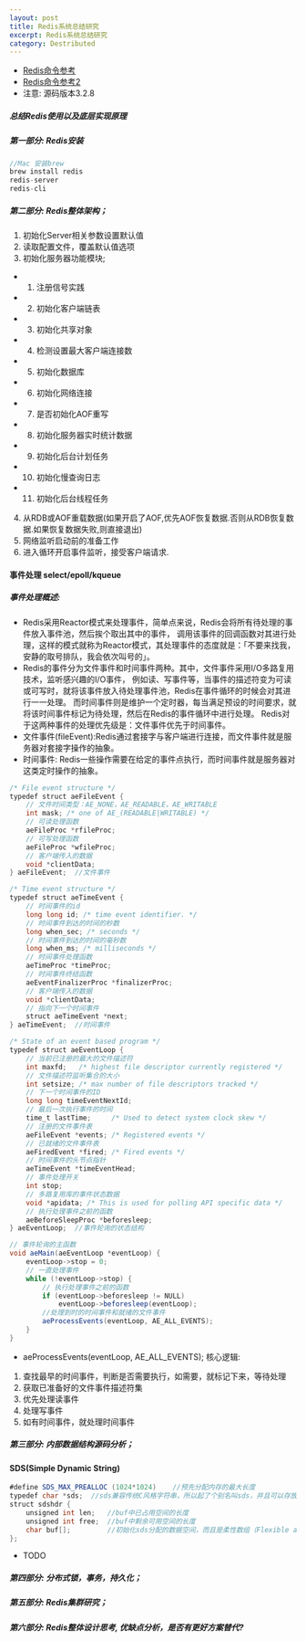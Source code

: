 ```yaml
---
layout: post
title: Redis系统总结研究
excerpt: Redis系统总结研究
category: Destributed
---
```


- [Redis命令参考](http://doc.redisfans.com/)
- [Redis命令参考2](http://redisdoc.com/)
- 注意: 源码版本3.2.8

##### 总结Redis使用以及底层实现原理

##### 第一部分: Redis安装

```js
//Mac 安装brew
brew install redis
redis-server
redis-cli
```

##### 第二部分: Redis整体架构；

1. 初始化Server相关参数设置默认值
2. 读取配置文件，覆盖默认值选项
3. 初始化服务器功能模块;
 - 1. 注册信号实践
 - 2. 初始化客户端链表
 - 3. 初始化共享对象
 - 4. 检测设置最大客户端连接数
 - 5. 初始化数据库
 - 6. 初始化网络连接
 - 7. 是否初始化AOF重写
 - 8. 初始化服务器实时统计数据
 - 9. 初始化后台计划任务
 - 10. 初始化慢查询日志
 - 11. 初始化后台线程任务
4. 从RDB或AOF重载数据(如果开启了AOF,优先AOF恢复数据.否则从RDB恢复数据.如果恢复数据失败,则直接退出)
5. 网络监听启动前的准备工作
6. 进入循环开启事件监听，接受客户端请求.

#### 事件处理 select/epoll/kqueue

##### 事件处理概述:

- Redis采用Reactor模式来处理事件，简单点来说，Redis会将所有待处理的事件放入事件池，然后挨个取出其中的事件，
调用该事件的回调函数对其进行处理，这样的模式就称为Reactor模式，其处理事件的态度就是：「不要来找我，安静的取号排队，我会依次叫号的」。
- Redis的事件分为文件事件和时间事件两种。其中，文件事件采用I/O多路复用技术，监听感兴趣的I/O事件，
例如读、写事件等，当事件的描述符变为可读或可写时，就将该事件放入待处理事件池，Redis在事件循环的时候会对其进行一一处理。
而时间事件则是维护一个定时器，每当满足预设的时间要求，就将该时间事件标记为待处理，然后在Redis的事件循环中进行处理。
Redis对于这两种事件的处理优先级是：文件事件优先于时间事件。
- 文件事件(fileEvent):Redis通过套接字与客户端进行连接，而文件事件就是服务器对套接字操作的抽象。
- 时间事件: Redis一些操作需要在给定的事件点执行，而时间事件就是服务器对这类定时操作的抽象。

```java
/* File event structure */
typedef struct aeFileEvent {
    // 文件时间类型：AE_NONE，AE_READABLE，AE_WRITABLE
    int mask; /* one of AE_(READABLE|WRITABLE) */
    // 可读处理函数
    aeFileProc *rfileProc;
    // 可写处理函数
    aeFileProc *wfileProc;
    // 客户端传入的数据
    void *clientData;
} aeFileEvent;  //文件事件
```

```java
/* Time event structure */
typedef struct aeTimeEvent {
    // 时间事件的id
    long long id; /* time event identifier. */
    // 时间事件到达的时间的秒数
    long when_sec; /* seconds */
    // 时间事件到达的时间的毫秒数
    long when_ms; /* milliseconds */
    // 时间事件处理函数
    aeTimeProc *timeProc;
    // 时间事件终结函数
    aeEventFinalizerProc *finalizerProc;
    // 客户端传入的数据
    void *clientData;
    // 指向下一个时间事件
    struct aeTimeEvent *next;
} aeTimeEvent;  //时间事件
```

```java
/* State of an event based program */
typedef struct aeEventLoop {
    // 当前已注册的最大的文件描述符
    int maxfd;   /* highest file descriptor currently registered */
    // 文件描述符监听集合的大小
    int setsize; /* max number of file descriptors tracked */
    // 下一个时间事件的ID
    long long timeEventNextId;
    // 最后一次执行事件的时间
    time_t lastTime;     /* Used to detect system clock skew */
    // 注册的文件事件表
    aeFileEvent *events; /* Registered events */
    // 已就绪的文件事件表
    aeFiredEvent *fired; /* Fired events */
    // 时间事件的头节点指针
    aeTimeEvent *timeEventHead;
    // 事件处理开关
    int stop;
    // 多路复用库的事件状态数据
    void *apidata; /* This is used for polling API specific data */
    // 执行处理事件之前的函数
    aeBeforeSleepProc *beforesleep;
} aeEventLoop;  //事件轮询的状态结构
```

```java
// 事件轮询的主函数
void aeMain(aeEventLoop *eventLoop) {
    eventLoop->stop = 0;
    // 一直处理事件
    while (!eventLoop->stop) {
        // 执行处理事件之前的函数
        if (eventLoop->beforesleep != NULL)
            eventLoop->beforesleep(eventLoop);
        //处理到时的时间事件和就绪的文件事件
        aeProcessEvents(eventLoop, AE_ALL_EVENTS);
    }
}
```

- aeProcessEvents(eventLoop, AE_ALL_EVENTS); 核心逻辑:

1. 查找最早的时间事件，判断是否需要执行，如需要，就标记下来，等待处理
2. 获取已准备好的文件事件描述符集
3. 优先处理读事件
4. 处理写事件
5. 如有时间事件，就处理时间事件

##### 第三部分: 内部数据结构源码分析； 
#### SDS(Simple Dynamic String)

```java
#define SDS_MAX_PREALLOC (1024*1024)    //预先分配内存的最大长度
typedef char *sds;  //sds兼容传统C风格字符串，所以起了个别名叫sds，并且可以存放sdshdr结构buf成员的地址
struct sdshdr {
    unsigned int len;   //buf中已占用空间的长度
    unsigned int free;  //buf中剩余可用空间的长度
    char buf[];         //初始化sds分配的数据空间，而且是柔性数组（Flexible array member）
};

```

- TODO

##### 第四部分: 分布式锁，事务，持久化；
##### 第五部分: Redis集群研究；
##### 第六部分: Redis整体设计思考, 优缺点分析，是否有更好方案替代?



